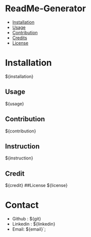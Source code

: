 # ReadMe-Generator

* [Installation](#installation)
* [Usage](#usage)
* [Contribution](#contribution)
* [Credits](#credits)
* [License](#license)
# Installation
${installation}
## Usage
${usage}
## Contribution
${contribution}
## Instruction
${instruction}
## Credit
${credit}
##License
${license}

# Contact
* Github : ${git}
* Linkedin : ${linkedin}
* Email: ${email}`;
